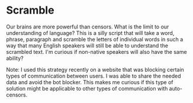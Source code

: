 # Scramble

Our brains are more powerful than censors.  What is the limit to our understanding of language?  This is a silly script that will take a word, phrase, paragraph and scramble the letters of individual words in such a way that many English speakers will still be able to understand the scrambled text.  I'm curious if non-native speakers will also have the same ability?

Note: I used this strategy recently on a website that was blocking certain types of communication between users. I was able to share the needed data and avoid the bot blocker.  This makes me curious if this type of solution might be applicable to other types of communication with auto-censors.
